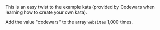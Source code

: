 This is an easy twist to the example kata (provided by Codewars when learning how to create your own kata).

Add the value "codewars" to the array `websites` 1,000 times.